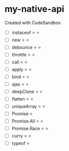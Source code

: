# my-native-api

Created with CodeSandbox

- [ ] instaceof :star: :star:
- [ ] new :star: :star:
- [ ] debounce :star: :star:
- [ ] throttle :star: :star:
- [ ] call :star: :star:
- [ ] apply :star: :star:
- [ ] bind :star: :star:
- [ ] ajax :star: :star:
- [ ] deepClone :star: :star:
- [ ] flatten :star: :star:
- [ ] uniqueArray :star: :star:
- [ ] Promise :star:
- [ ] Promise.All :star: :star:
- [ ] Promise.Race :star: :star:
- [ ] curry :star: :star:
- [ ] typeof :star:
